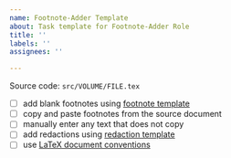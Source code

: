 ```yaml
---
name: Footnote-Adder Template
about: Task template for Footnote-Adder Role
title: ''
labels: ''
assignees: ''

---
```


Source code: `src/VOLUME/FILE.tex`

- [ ] add blank footnotes using [footnote template](https://github.com/iandennismiller/mueller-report#footnote-template)
- [ ] copy and paste footnotes from the source document
- [ ] manually enter any text that does not copy
- [ ] add redactions using [redaction template](https://github.com/iandennismiller/mueller-report#redacting-template)
- [ ] use [LaTeX document conventions](https://github.com/iandennismiller/mueller-report#document-source-code-conventions)
